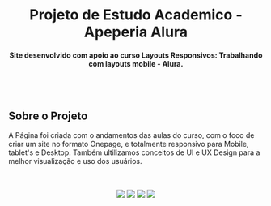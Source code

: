 <div id="top"></div>

<h1 align="center"> Projeto de Estudo Academico - Apeperia Alura </h1>
 
 
<h4 align="center"> Site desenvolvido com apoio ao curso Layouts Responsivos: Trabalhando com layouts mobile - Alura.  </h4>
<br /> <br />

<h2>Sobre o Projeto</h2>

<p>A Página foi criada com o andamentos das aulas do curso, com o foco de criar um site no formato Onepage, e totalmente responsivo para Mobile, tablet's e Desktop. Também ultilizamos conceitos de UI e UX Design para a melhor visualização e uso dos usuários.</p>
<br /><br />


<div id="statusProject" align="center">
 <img src="https://img.shields.io/github/license/arllanrd/apeperia_Alura.svg?style=for-the-badge" />
 <img src="https://img.shields.io/github/stars/arllanrd/apeperia_Alura.svg?style=for-the-badge" />
 <img src="https://img.shields.io/github/forks/arllanrd/apeperia_Alura.svg?style=for-the-badge" />
 <img src="https://img.shields.io/github/issues/arllanrd/apeperia_Alura.svg?style=for-the-badge" />